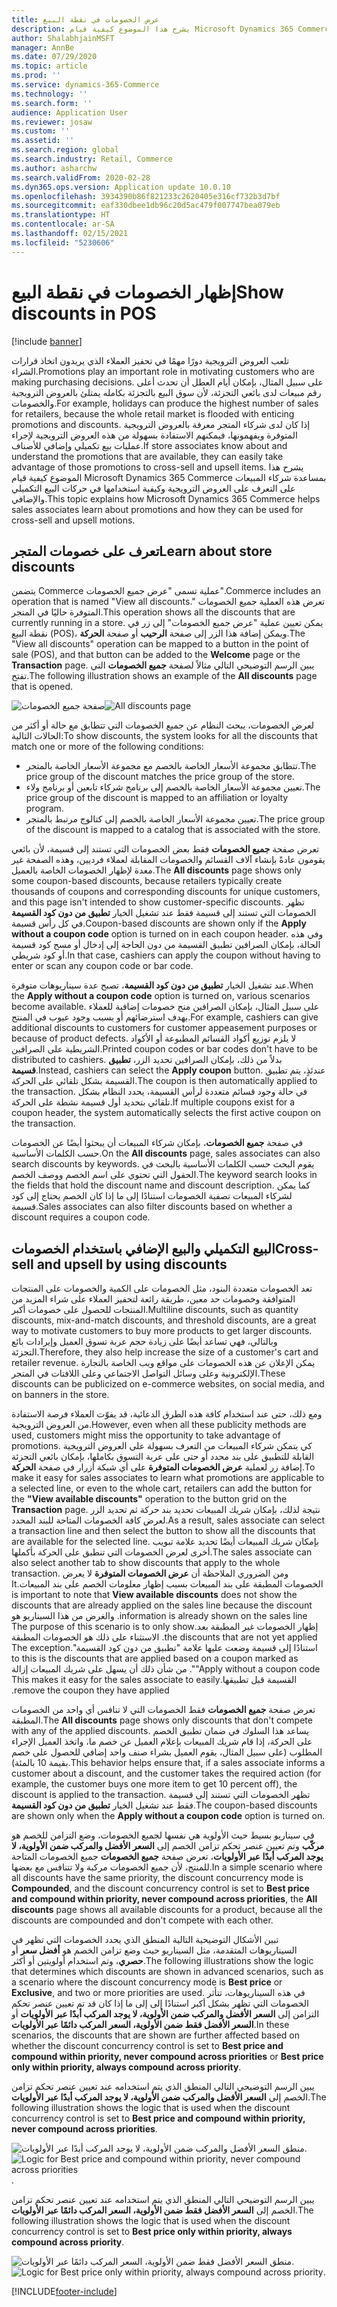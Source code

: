 ```yaml
---
title: عرض الخصومات في نقطة البيع
description: يشرح هذا الموضوع كيفية قيام Microsoft Dynamics 365 Commerce بمساعدة شركاء المبيعات على التعرف على العروض الترويجية وكيفية استخدامها في حركات البيع التكميلي والإضافي‬.
author: ShalabhjainMSFT
manager: AnnBe
ms.date: 07/29/2020
ms.topic: article
ms.prod: ''
ms.service: dynamics-365-Commerce
ms.technology: ''
ms.search.form: ''
audience: Application User
ms.reviewer: josaw
ms.custom: ''
ms.assetid: ''
ms.search.region: global
ms.search.industry: Retail, Commerce
ms.author: asharchw
ms.search.validFrom: 2020-02-28
ms.dyn365.ops.version: Application update 10.0.10
ms.openlocfilehash: 3934390b86f821233c2620405e316cf732b3d7bf
ms.sourcegitcommit: eaf330dbee1db96c20d5ac479f007747bea079eb
ms.translationtype: HT
ms.contentlocale: ar-SA
ms.lasthandoff: 02/15/2021
ms.locfileid: "5230606"
---
```

# <a name="show-discounts-in-pos"></a><span data-ttu-id="0f8d8-103">إظهار الخصومات في نقطة البيع</span><span class="sxs-lookup"><span data-stu-id="0f8d8-103">Show discounts in POS</span></span>

[!include [banner](includes/banner.md)]

<span data-ttu-id="0f8d8-104">تلعب العروض الترويجية دورًا مهمًا في تحفيز العملاء الذي يريدون اتخاذ قرارات الشراء.</span><span class="sxs-lookup"><span data-stu-id="0f8d8-104">Promotions play an important role in motivating customers who are making purchasing decisions.</span></span> <span data-ttu-id="0f8d8-105">على سبيل المثال، بإمكان أيام العطل أن تحدث أعلى رقم مبيعات لدى بائعي التجزئة، لأن سوق البيع بالتجزئة بكامله يمتلئ بالعروض الترويجية والخصومات.</span><span class="sxs-lookup"><span data-stu-id="0f8d8-105">For example, holidays can produce the highest number of sales for retailers, because the whole retail market is flooded with enticing promotions and discounts.</span></span> <span data-ttu-id="0f8d8-106">إذا كان لدى شركاء المتجر معرفة بالعروض الترويجية المتوفرة ويفهمونها، فيمكنهم الاستفادة بسهولة من هذه العروض الترويجية لإجراء عمليات بيع تكميلي وإضافي للأصناف.</span><span class="sxs-lookup"><span data-stu-id="0f8d8-106">If store associates know about and understand the promotions that are available, they can easily take advantage of those promotions to cross-sell and upsell items.</span></span> <span data-ttu-id="0f8d8-107">يشرح هذا الموضوع كيفية قيام Microsoft Dynamics 365 Commerce بمساعدة شركاء المبيعات على التعرف على العروض الترويجية وكيفية استخدامها في حركات البيع التكميلي والإضافي‬.</span><span class="sxs-lookup"><span data-stu-id="0f8d8-107">This topic explains how Microsoft Dynamics 365 Commerce helps sales associates learn about promotions and how they can be used for cross-sell and upsell motions.</span></span>

## <a name="learn-about-store-discounts"></a><span data-ttu-id="0f8d8-108">تعرف على خصومات المتجر</span><span class="sxs-lookup"><span data-stu-id="0f8d8-108">Learn about store discounts</span></span>

<span data-ttu-id="0f8d8-109">يتضمن Commerce عملية تسمى "عرض جميع الخصومات".</span><span class="sxs-lookup"><span data-stu-id="0f8d8-109">Commerce includes an operation that is named "View all discounts."</span></span> <span data-ttu-id="0f8d8-110">تعرض هذه العملية جميع الخصومات المتوفرة حاليًا في المتجر.</span><span class="sxs-lookup"><span data-stu-id="0f8d8-110">This operation shows all the discounts that are currently running in a store.</span></span> <span data-ttu-id="0f8d8-111">يمكن تعيين عملية "عرض جميع الخصومات" إلى زر في نقطة البيع (POS)، ويمكن إضافة هذا الزر إلى صفحة **الرحيب** أو صفحة **الحركة**.</span><span class="sxs-lookup"><span data-stu-id="0f8d8-111">The "View all discounts" operation can be mapped to a button in the point of sale (POS), and that button can be added to the **Welcome** page or the **Transaction** page.</span></span> <span data-ttu-id="0f8d8-112">يبين الرسم التوضيحي التالي مثالاً لصفحة **جميع الخصومات** التي تفتح.</span><span class="sxs-lookup"><span data-stu-id="0f8d8-112">The following illustration shows an example of the **All discounts** page that is opened.</span></span>

<span data-ttu-id="0f8d8-113">![صفحة جميع الخصومات](./media/View_all_discounts.png "صفحة جميع الخصومات")</span><span class="sxs-lookup"><span data-stu-id="0f8d8-113">![All discounts page](./media/View_all_discounts.png "All discounts page")</span></span>

<span data-ttu-id="0f8d8-114">لعرض الخصومات، يبحث النظام عن جميع الخصومات التي تتطابق مع حالة أو أكثر من الحالات التالية:</span><span class="sxs-lookup"><span data-stu-id="0f8d8-114">To show discounts, the system looks for all the discounts that match one or more of the following conditions:</span></span>

- <span data-ttu-id="0f8d8-115">تتطابق مجموعة الأسعار الخاصة بالخصم مع مجموعة الأسعار الخاصة بالمتجر.</span><span class="sxs-lookup"><span data-stu-id="0f8d8-115">The price group of the discount matches the price group of the store.</span></span>
- <span data-ttu-id="0f8d8-116">تعيين مجموعة الأسعار الخاصة بالخصم إلى برنامج شركاء تابعين أو برنامج ولاء.</span><span class="sxs-lookup"><span data-stu-id="0f8d8-116">The price group of the discount is mapped to an affiliation or loyalty program.</span></span>
- <span data-ttu-id="0f8d8-117">تعيين مجموعة الأسعار الخاصة بالخصم إلى كتالوج مرتبط بالمتجر.</span><span class="sxs-lookup"><span data-stu-id="0f8d8-117">The price group of the discount is mapped to a catalog that is associated with the store.</span></span>

<span data-ttu-id="0f8d8-118">تعرض صفحة **جميع الخصومات** فقط بعض الخصومات التي تستند إلى قسيمة، لأن بائعي يقومون عادةً بإنشاء آلاف القسائم والخصومات المقابلة لعملاء فرديين، وهذه الصفحة غير معدة لإظهار الخصومات الخاصة بالعميل.</span><span class="sxs-lookup"><span data-stu-id="0f8d8-118">The **All discounts** page shows only some coupon-based discounts, because retailers typically create thousands of coupons and corresponding discounts for unique customers, and this page isn't intended to show customer-specific discounts.</span></span> <span data-ttu-id="0f8d8-119">تظهر الخصومات التي تستند إلى قسيمة فقط عند تشغيل الخيار **تطبيق من دون كود القسيمة** في كل رأس قسيمة.</span><span class="sxs-lookup"><span data-stu-id="0f8d8-119">Coupon-based discounts are shown only if the **Apply without a coupon code** option is turned on in each coupon header.</span></span> <span data-ttu-id="0f8d8-120">وفي هذه الحالة، بإمكان الصرافين تطبيق القسيمة من دون الحاجة إلى إدخال أو مسح كود قسيمة أو كود شريطي.</span><span class="sxs-lookup"><span data-stu-id="0f8d8-120">In that case, cashiers can apply the coupon without having to enter or scan any coupon code or bar code.</span></span>

<span data-ttu-id="0f8d8-121">عند تشغيل الخيار **تطبيق من دون كود القسيمة**، تصبح عدة سيناريوهات متوفرة.</span><span class="sxs-lookup"><span data-stu-id="0f8d8-121">When the **Apply without a coupon code** option is turned on, various scenarios become available.</span></span> <span data-ttu-id="0f8d8-122">على سبيل المثال، بإمكان الصرافين منح خصومات إضافية للعملاء بهدف استرضائهم أو بسبب وجود عيوب في المنتج.</span><span class="sxs-lookup"><span data-stu-id="0f8d8-122">For example, cashiers can give additional discounts to customers for customer appeasement purposes or because of product defects.</span></span> <span data-ttu-id="0f8d8-123">لا يلزم توزيع أكواد القسائم المطبوعة أو الأكواد الشريطية على الصرافين.</span><span class="sxs-lookup"><span data-stu-id="0f8d8-123">Printed coupon codes or bar codes don't have to be distributed to cashiers.</span></span> <span data-ttu-id="0f8d8-124">بدلاً من ذلك، بإمكان الصرافين تحديد الزر، **تطبيق قسيمة**.</span><span class="sxs-lookup"><span data-stu-id="0f8d8-124">Instead, cashiers can select the **Apply coupon** button.</span></span> <span data-ttu-id="0f8d8-125">عندئذٍ، يتم تطبيق القسيمة بشكل تلقائي على الحركة.</span><span class="sxs-lookup"><span data-stu-id="0f8d8-125">The coupon is then automatically applied to the transaction.</span></span> <span data-ttu-id="0f8d8-126">في حالة وجود قسائم متعددة لرأس القسيمة، يحدد النظام بشكل تلقائي بتحديد أول قسيمة نشطة على الحركة.</span><span class="sxs-lookup"><span data-stu-id="0f8d8-126">If multiple coupons exist for a coupon header, the system automatically selects the first active coupon on the transaction.</span></span>

<span data-ttu-id="0f8d8-127">في صفحة **جميع الخصومات**، بإمكان شركاء المبيعات أن يبحثوا أيضًا عن الخصومات حسب الكلمات الأساسية.</span><span class="sxs-lookup"><span data-stu-id="0f8d8-127">On the **All discounts** page, sales associates can also search discounts by keywords.</span></span> <span data-ttu-id="0f8d8-128">يقوم البحث حسب الكلمات الأساسية بالبحث في الحقول التي تحتوي على اسم الخصم ووصف الخصم.</span><span class="sxs-lookup"><span data-stu-id="0f8d8-128">The keyword search looks in the fields that hold the discount name and discount description.</span></span> <span data-ttu-id="0f8d8-129">كما يمكن لشركاء المبيعات تصفية الخصومات استنادًا إلى ما إذا كان الخصم يحتاج إلى كود قسيمة.</span><span class="sxs-lookup"><span data-stu-id="0f8d8-129">Sales associates can also filter discounts based on whether a discount requires a coupon code.</span></span>

## <a name="cross-sell-and-upsell-by-using-discounts"></a><span data-ttu-id="0f8d8-130">البيع التكميلي والبيع الإضافي باستخدام الخصومات</span><span class="sxs-lookup"><span data-stu-id="0f8d8-130">Cross-sell and upsell by using discounts</span></span>

<span data-ttu-id="0f8d8-131">تعد الخصومات متعددة البنود، مثل الخصومات على الكمية والخصومات على المنتجات المتوافقة وخصومات حد معين، طريقة رائعة لتحفيز العملاء على شراء المزيد من المنتجات للحصول على خصومات أكبر.</span><span class="sxs-lookup"><span data-stu-id="0f8d8-131">Multiline discounts, such as quantity discounts, mix-and-match discounts, and threshold discounts, are a great way to motivate customers to buy more products to get larger discounts.</span></span> <span data-ttu-id="0f8d8-132">وبالتالي، فهي تساعد أيضًا على زيادة حجم عربة تسوق العميل وإيرادات بائع التجزئة.</span><span class="sxs-lookup"><span data-stu-id="0f8d8-132">Therefore, they also help increase the size of a customer's cart and retailer revenue.</span></span> <span data-ttu-id="0f8d8-133">يمكن الإعلان عن هذه الخصومات على مواقع ويب الخاصة بالتجارة الإلكترونية وعلى وسائل التواصل الاجتماعي وعلى اللافتات في المتجر.</span><span class="sxs-lookup"><span data-stu-id="0f8d8-133">These discounts can be publicized on e-commerce websites, on social media, and on banners in the store.</span></span>

<span data-ttu-id="0f8d8-134">ومع ذلك، حتى عند استخدام كافة هذه الطرق الدعائية، قد يفوّت العملاء فرصة الاستفادة من العروض الترويجية.</span><span class="sxs-lookup"><span data-stu-id="0f8d8-134">However, even when all these publicity methods are used, customers might miss the opportunity to take advantage of promotions.</span></span> <span data-ttu-id="0f8d8-135">كي يتمكن شركاء المبيعات من التعرف بسهولة على العروض الترويجية القابلة للتطبيق على بند محدد أو حتى على عربة التسوق بكاملها، بإمكان بائعي التجزئة إضافة زر لعملية **عرض الخصومات المتوفرة** على أي شبكة أزرار في صفحة **الحركة**.</span><span class="sxs-lookup"><span data-stu-id="0f8d8-135">To make it easy for sales associates to learn what promotions are applicable to a selected line, or even to the whole cart, retailers can add the button for the **"View available discounts"** operation to the button grid on the **Transaction** page.</span></span> <span data-ttu-id="0f8d8-136">نتيجة لذلك، بإمكان شريك المبيعات تحديد بند حركة ثم تحديد الزر لعرض كافة الخصومات المتاحة للبند المحدد.</span><span class="sxs-lookup"><span data-stu-id="0f8d8-136">As a result, sales associate can select a transaction line and then select the button to show all the discounts that are available for the selected line.</span></span> <span data-ttu-id="0f8d8-137">بإمكان شريك المبيعات أيضًا تحديد علامة تبويب أخرى لعرض الخصومات التي تنطبق على الحركة بأكملها.</span><span class="sxs-lookup"><span data-stu-id="0f8d8-137">The sales associate can also select another tab to show discounts that apply to the whole transaction.</span></span> <span data-ttu-id="0f8d8-138">ومن الضروري الملاحظة أن **عرض الخصومات المتوفرة‬‏‫** لا يعرض الخصومات المطبقة على بند المبيعات بسبب إظهار معلومات الخصم على بند المبيعات.</span><span class="sxs-lookup"><span data-stu-id="0f8d8-138">It is important to note that **View available discounts** does not show the discounts that are already applied on the sales line because the discount information is already shown on the sales line.</span></span> <span data-ttu-id="0f8d8-139">والغرض من هذا السيناريو هو إظهار الخصومات غير المطبقة بعد.</span><span class="sxs-lookup"><span data-stu-id="0f8d8-139">The purpose of this scenario is to only show the discounts that are not yet applied.</span></span> <span data-ttu-id="0f8d8-140">الاستثناء على ذلك هو الخصومات المطبقة استنادًا إلى قسيمة وضعت عليها علامة "تطبيق من دون كود القسيمة".</span><span class="sxs-lookup"><span data-stu-id="0f8d8-140">The exception to this is the discounts that are applied based on a coupon marked as "Apply without a coupon code".</span></span> <span data-ttu-id="0f8d8-141">من شأن ذلك أن يسهل على شريك المبيعات إزالة القسيمة قبل تطبيقها.</span><span class="sxs-lookup"><span data-stu-id="0f8d8-141">This makes it easy for the sales associate to easily remove the coupon they have applied.</span></span>

<span data-ttu-id="0f8d8-142">تعرض صفحة **جميع الخصومات** فقط الخصومات التي لا تنافس أي واحد من الخصومات المطبقة.</span><span class="sxs-lookup"><span data-stu-id="0f8d8-142">The **All discounts** page shows only discounts that don't compete with any of the applied discounts.</span></span> <span data-ttu-id="0f8d8-143">يساعد هذا السلوك في ضمان تطبيق الخصم على الحركة، إذا قام شريك المبيعات بإعلام العميل عن خصم ما، واتخذ العميل الإجراء المطلوب (على سبيل المثال، يقوم العميل بشراء صنف واحد إضافي للحصول على خصم بقيمة 10 بالمئة).</span><span class="sxs-lookup"><span data-stu-id="0f8d8-143">This behavior helps ensure that, if a sales associate informs a customer about a discount, and the customer takes the required action (for example, the customer buys one more item to get 10 percent off), the discount is applied to the transaction.</span></span> <span data-ttu-id="0f8d8-144">تظهر الخصومات التي تستند إلى قسيمة فقط عند تشغيل الخيار **تطبيق من دون كود القسيمة**.</span><span class="sxs-lookup"><span data-stu-id="0f8d8-144">The coupon-based discounts are shown only when the **Apply without a coupon code** option is turned on.</span></span>

<span data-ttu-id="0f8d8-145">في سيناريو بسيط حيث الأولوية هي نفسها لجميع الخصومات، وضع التزامن للخصم هو **مركّب** وتم تعيين عنصر تحكم تزامن الخصم إلى **السعر الأفضل والمركب ضمن الأولوية، لا يوجد المركب أبدًا عبر الأولويات**، تعرض صفحة **جميع الخصومات** جميع الخصومات المتاحة للمنتج، لأن جميع الخصومات مركبة ولا تتنافس مع بعضها.</span><span class="sxs-lookup"><span data-stu-id="0f8d8-145">In a simple scenario where all discounts have the same priority, the discount concurrency mode is **Compounded**, and the discount concurrency control is set to **Best price and compound within priority, never compound across priorities**, the **All discounts** page shows all available discounts for a product, because all the discounts are compounded and don't compete with each other.</span></span>

<span data-ttu-id="0f8d8-146">تبين الأشكال التوضيحية التالية المنطق الذي يحدد الخصومات التي تظهر في السيناريوهات المتقدمة، مثل السيناريو حيث وضع تزامن الخصم هو **أفضل سعر** أو **حصري**، وتم استخدام أولويتين أو أكثر.</span><span class="sxs-lookup"><span data-stu-id="0f8d8-146">The following illustrations show the logic that determines which discounts are shown in advanced scenarios, such as a scenario where the discount concurrency mode is **Best price** or **Exclusive**, and two or more priorities are used.</span></span> <span data-ttu-id="0f8d8-147">في هذه السيناريوهات، تتأثر الخصومات التي تظهر بشكل أكبر استنادًا إلى إلى ما إذا كان قد تم تعيين عنصر تحكم التزامن إلى **السعر الأفضل والمركب ضمن الأولوية، لا يوجد المركب أبدًا عبر الأولويات** أو **السعر الأفضل فقط ضمن الأولوية، السعر المركب دائمًا عبر الأولويات**.</span><span class="sxs-lookup"><span data-stu-id="0f8d8-147">In these scenarios, the discounts that are shown are further affected based on whether the discount concurrency control is set to **Best price and compound within priority, never compound across priorities** or **Best price only within priority, always compound across priority**.</span></span>

<span data-ttu-id="0f8d8-148">يبين الرسم التوضيحي التالي المنطق الذي يتم استخدامه عند تعيين عنصر تحكم تزامن الخصم إلى **السعر الأفضل والمركب ضمن الأولوية، لا يوجد المركب أبدًا عبر الأولويات**.</span><span class="sxs-lookup"><span data-stu-id="0f8d8-148">The following illustration shows the logic that is used when the discount concurrency control is set to **Best price and compound within priority, never compound across priorities**.</span></span>

<span data-ttu-id="0f8d8-149">![منطق السعر الأفضل والمركب ضمن الأولوية، لا يوجد المركب أبدًا عبر الأولويات](./media/Model_1.png "منطق السعر الأفضل والمركب ضمن الأولوية، لا يوجد المركب أبدًا عبر الأولويات.").</span><span class="sxs-lookup"><span data-stu-id="0f8d8-149">![Logic for Best price and compound within priority, never compound across priorities](./media/Model_1.png "Logic for Best price and compound within priority, never compound across priorities").</span></span>

<span data-ttu-id="0f8d8-150">يبين الرسم التوضيحي التالي المنطق الذي يتم استخدامه عند تعيين عنصر تحكم تزامن الخصم إلى **السعر الأفضل فقط ضمن الأولوية، السعر المركب دائمًا عبر الأولويات**.</span><span class="sxs-lookup"><span data-stu-id="0f8d8-150">The following illustration shows the logic that is used when the discount concurrency control is set to **Best price only within priority, always compound across priority**.</span></span>

<span data-ttu-id="0f8d8-151">![منطق السعر الأفضل فقط ضمن الأولوية، السعر المركب دائمًا عبر الأولويات](./media/Model_2.png "منطق السعر الأفضل فقط ضمن الأولوية، السعر المركب دائمًا عبر الأولويات.").</span><span class="sxs-lookup"><span data-stu-id="0f8d8-151">![Logic for Best price only within priority, always compound across priority](./media/Model_2.png "Logic for Best price only within priority, always compound across priority").</span></span>


[!INCLUDE[footer-include](../includes/footer-banner.md)]